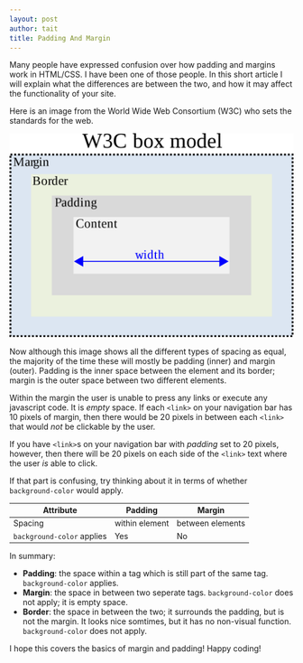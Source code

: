 ```yaml
---
layout: post
author: tait
title: Padding And Margin
---
```

Many people have expressed confusion over how padding and margins work in HTML/CSS. I have been one of those people. In this short article I will explain what the differences are between the two, and how it may affect the functionality of your site.

Here is an image from the World Wide Web Consortium (W3C) who sets the standards for the web.

![The W3C standard for padding, margin, borders and width. Width encompases the inner element + padding; the border then encompases it. The margin is the space beyond the border and in between other elements.](/assets/img/w3c-padding-margin.png "W3C border, padding, margin standard.")

Now although this image shows all the different types of spacing as equal, the majority of the time these will mostly be padding (inner) and margin (outer). Padding is the inner space between the element and its border; margin is the outer space between two different elements.

Within the margin the user is unable to press any links or execute any javascript code. It is *empty* space. If each `<link>` on your navigation bar has 10 pixels of margin, then there would be 20 pixels in between each `<link>` that would *not* be clickable by the user.

If you have `<link>`s on your navigation bar with *padding* set to 20 pixels, however, then there will be 20 pixels on each side of the `<link>` text where the user *is* able to click.

If that part is confusing, try thinking about it in terms of whether `background-color` would apply.

Attribute | **Padding** | **Margin**
--- | --- | ---
Spacing | within element | between elements
`background-color` applies | Yes | No


In summary:
* **Padding**: the space within a tag which is still part of the same tag. `background-color` applies.
* **Margin**: the space in between two seperate tags. `background-color` does not apply; it is empty space.
* **Border**: the space in between the two; it surrounds the padding, but is not the margin. It looks nice somtimes, but it has no non-visual function. `background-color` does not apply.

I hope this covers the basics of margin and padding! Happy coding!

